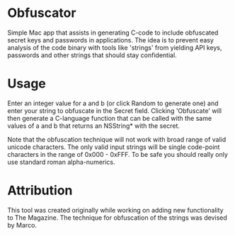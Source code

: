 Obfuscator
==========

Simple Mac app that assists in generating C-code to include obfuscated secret keys and passwords in applications. The idea is to prevent easy analysis of the code binary with tools like 'strings' from yielding API keys, passwords and other strings that should stay confidential. 


Usage
=====

Enter an integer value for a and b (or click Random to generate one) and enter your string to obfuscate in the Secret field. Clicking 'Obfuscate' will then generate a C-language function that can be called with the same values of a and b that returns an NSString* with the secret.

Note that the obfuscation technique will not work with broad range of valid unicode characters. The only valid input strings will be single code-point characters in the range of 0x000 - 0xFFF. To be safe you should really only use standard roman alpha-numerics.


Attribution
===========

This tool was created originally while working on adding new functionality to The Magazine. The technique for obfuscation of the strings was devised by Marco. 